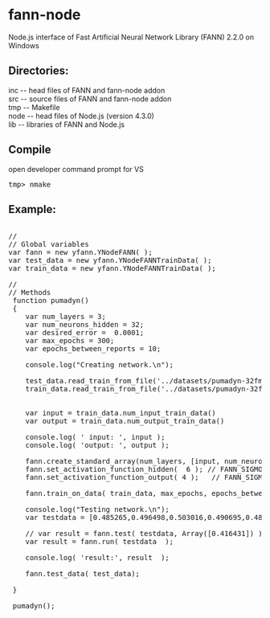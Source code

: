 # fann-node
Node.js interface of Fast Artificial Neural Network Library (FANN) 2.2.0 on Windows 

## Directories:    
   inc -- head files of FANN and fann-node addon \
   src -- source files of FANN and fann-node addon \
   tmp -- Makefile \
  node -- head files of Node.js (version 4.3.0) \
   lib -- libraries of FANN and Node.js

Compile
--
 open developer command prompt for VS   
    
<pre>
tmp> nmake  
</pre>

## Example:  
<pre> 
// 
// Global variables
var fann = new yfann.YNodeFANN( );
var test_data = new yfann.YNodeFANNTrainData( );
var train_data = new yfann.YNodeFANNTrainData( );
 
// 
// Methods
 function pumadyn()
 {
  	var num_layers = 3;
 	var num_neurons_hidden = 32;
 	var desired_error =  0.0001;
 	var max_epochs = 300;
 	var epochs_between_reports = 10;
 	
 	console.log("Creating network.\n");
 	
 	test_data.read_train_from_file('../datasets/pumadyn-32fm.test');
    train_data.read_train_from_file('../datasets/pumadyn-32fm.train');
    
    
 	var input = train_data.num_input_train_data()
	var output = train_data.num_output_train_data()

	console.log( ' input: ', input );
	console.log( 'output: ', output );
 
 	fann.create_standard_array(num_layers, [input, num_neurons_hidden,  output]);
	fann.set_activation_function_hidden(  6 ); // FANN_SIGMOID_SYMMETRIC_STEPWISE)
	fann.set_activation_function_output( 4 );	// FANN_SIGMOID_STEPWISE	
	
 	fann.train_on_data( train_data, max_epochs, epochs_between_reports, desired_error);	
	
	console.log("Testing network.\n");	 
 	var testdata = [0.485265,0.496498,0.503016,0.490695,0.485165,0.489131,0.505908,0.506213,0.502395,0.505477,0.499453,0.504030,0.830962,0.629794,0.883773,0.588814,0.400239,0.523277,0.515112,0.520103,0.518687,0.524354,0.512448,0.517644,0.515489,0.515527,0.512288,0.511747,0.514934,0.517329,0.513065,0.517594]
 	
 	// var result = fann.test( testdata, Array([0.416431]) );
 	var result = fann.run( testdata  );
 	
	console.log( 'result:', result  );
		
    fann.test_data( test_data);
 
 }
 
 pumadyn();
 </pre>
